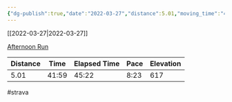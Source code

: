 ```yaml
---
{"dg-publish":true,"date":"2022-03-27","distance":5.01,"moving_time":"41:59","elapsed_time":"45:22","pace":"8:23","total_elevation_gain":617,"url":"https://www.strava.com/activities/6893749471","permalink":"/01-personal/strava/2022-03-27-afternoon-run/","dgPassFrontmatter":true}
---
```



[[2022-03-27\|2022-03-27]]

[Afternoon Run](https://www.strava.com/activities/6893749471)

| Distance | Time  | Elapsed Time | Pace | Elevation |
| -------- | ----- | ------------ | ---- | --------- |
| 5.01     | 41:59 | 45:22        | 8:23 | 617       |




#strava
